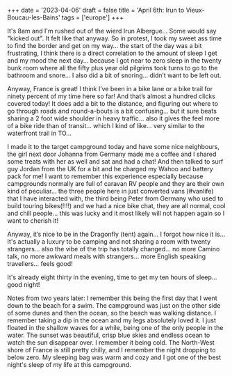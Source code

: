 +++
date = '2023-04-06'
draft = false
title = 'April 6th: Irun to Vieux-Boucau-les-Bains'
tags = ['europe']
+++

It's 8am and I'm rushed out of the wierd Irun Albergue… Some would say "kicked out". It felt like that anyway. So in protest, I took my sweet ass time to find the border and get on my way… the start of the day was a bit frustrating, I think there is a direct correlation to the amount of sleep I get and my mood the next day… because I got near to zero sleep in the twenty bunk room where all the fifty plus year old pilgrims took turns to go to the bathroom and snore… I also did a bit of snoring… didn’t want to be left out. 

Anyway, France is great! I think I’ve been in a bike lane or a bike trail for ninety percent of my time here so far! And that’s almost a hundred clicks covered today! It does add a bit to the distance, and figuring out where to go through roads and round-a-bouts is a bit confusing… but it sure beats sharing a 2 foot wide shoulder in heavy traffic… also it gives the feel more of a bike ride than of transit… which I kind of like… very similar to the waterfront trail in TO…

I made it to the target campground today and have some nice neighbours, the girl next door Johanna from Germany made me a coffee and I shared some treats with her as well and sat and had a chat! And then talked to surf guy Jordan from the UK for a bit and he charged my Wahoo and battery pack for me! I want to remember this experience especially because campgrounds normally are full of caravan RV people and they are their own kind of peculiar… the three people here in just converted vans (#vanlife) that I have interacted with, the third being Peter from Germany who used to build touring bikes(!!!!) and we had a nice bike chat, they are all normal, cool and chill people… this was lucky and it most likely will not happen again so I want to cherish it!

Anyway, it’s nice to be in the Dragonfly (tent) again… I forgot how nice it is… It's actually a luxury to be camping and not sharing a room with twenty strangers… also the vibe of the trip has totally changed… no more Camino talk, no more awkward meals with strangers… more English speaking travellers… feels good! 

It's already eight thirty in the evening, time to get my ten hours of sleep… good night!

Notes from two years later: I remember this being the first day that I went down to the beach for a swim. The campground was just on the other side of some dunes and then the ocean, so the beach was walking distance. I remember taking a dip in the ocean and my legs absolutely loved it. I just floated in the shallow waves for a while, being one of the only people in the water. The sunset was beautiful, crisp blue skies and endless ocean to watch the sun disappear over. I remember it being cold. The North-West shore of France is still pretty chilly, and I remember the night dropping to below zero. My sleeping bag was warm and cozy and I got one of the best night's sleep of my life at this campground.

